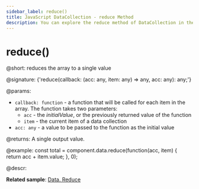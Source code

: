 ```yaml
---
sidebar_label: reduce()
title: JavaScript DataCollection - reduce Method 
description: You can explore the reduce method of DataCollection in the documentation of the DHTMLX JavaScript UI library. Browse developer guides and API reference, try out code examples and live demos, and download a free 30-day evaluation version of DHTMLX Suite.
---
```


# reduce()

@short: reduces the array to a single value

@signature: {'reduce(callback: (acc: any, item: any) => any, acc: any): any;'}

@params:

- `callback: function` - a function that will be called for each item in the array. The function takes two parameters:
	- `acc` - the <i>initialValue</i>, or the previously returned value of the function
	- `item` - the current item of a data collection
- `acc: any` - a value to be passed to the function as the initial value

@returns:
A single output value.

@example:
const total = component.data.reduce(function(acc, item) {
    return acc + item.value;
}, 0);

@descr:

**Related sample**: [Data. Reduce](https://snippet.dhtmlx.com/pv7hewc7)
